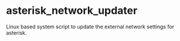 # asterisk_network_updater
Linux based system script to update the external network settings for asterisk. 
